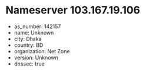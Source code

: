 # Nameserver 103.167.19.106

* as_number: 142157
* name: Unknown
* city: Dhaka
* country: BD
* organization: Net Zone
* version: Unknown
* dnssec: true
